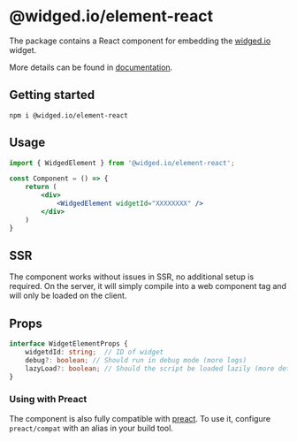 # @widged.io/element-react

The package contains a React component for embedding the [widged.io](https://widged.io/) widget.

More details can be found in [documentation](https://docs.widged.io/).

## Getting started

```console
npm i @widged.io/element-react
```

## Usage

```jsx
import { WidgedElement } from '@widged.io/element-react';

const Component = () => {
    return (
        <div>
            <WidgedElement widgetId="XXXXXXXX" />
        </div>
    )
}
```

## SSR

The component works without issues in SSR, no additional setup is required. On the server, it will simply compile into a web component tag and will only be loaded on the client.


## Props

```ts
interface WidgetElementProps {
    widgetdId: string;  // ID of widget
    debug?: boolean; // Should run in debug mode (more logs)
    lazyLoad?: boolean; // Should the script be loaded lazily (more details: https://docs.widged.io/publishing)
}
```

### Using with Preact

The component is also fully compatible with [preact](https://preactjs.com/). To use it, configure `preact/compat` with an alias in your build tool.